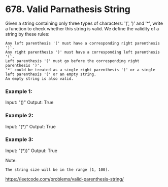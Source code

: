 # 678. Valid Parnathesis String

 Given a string containing only three types of characters: '(', ')' and '*', write a function to check whether this string is valid. We define the validity of a string by these rules:

    Any left parenthesis '(' must have a corresponding right parenthesis ')'.
    Any right parenthesis ')' must have a corresponding left parenthesis '('.
    Left parenthesis '(' must go before the corresponding right parenthesis ')'.
    '*' could be treated as a single right parenthesis ')' or a single left parenthesis '(' or an empty string.
    An empty string is also valid.

### Example 1:

Input: "()"
Output: True

### Example 2:

Input: "(*)"
Output: True

### Example 3:

Input: "(*))"
Output: True

Note:

    The string size will be in the range [1, 100].

<https://leetcode.com/problems/valid-parenthesis-string/>
